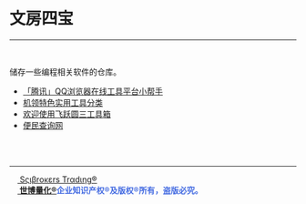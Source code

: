 # 文房四宝

---

<br>

储存一些编程相关软件的仓库。

- [「腾讯」QQ浏览器在线工具平台小帮手](https://tool.browser.qq.com/)
- [机领特色实用工具分类](https://www.jlwz.cn/wapindex-1000-81.html)
- [欢迎使用飞跃圆三工具箱](https://fly63.com/)
- [便民查询网](https://www.bmcx.com/)

<br><br>

---

[<img src='诸子百家考工记/世博量化.png' height='14'/> Sςιβrοκεrs Trαdιηg®](http://www.scibrokes.com)<br>
<span style='color:RoyalBlue'>**[<img src='诸子百家考工记/世博量化.png' height='14'/> 世博量化®](http://www.scibrokes.com)企业知识产权®及版权®所有，盗版必究。**</span>

